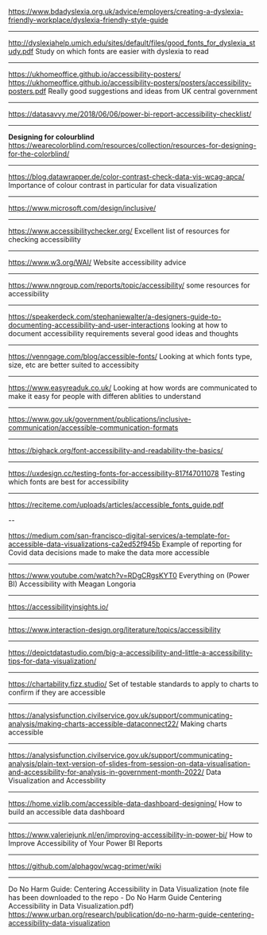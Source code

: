 https://www.bdadyslexia.org.uk/advice/employers/creating-a-dyslexia-friendly-workplace/dyslexia-friendly-style-guide

---
http://dyslexiahelp.umich.edu/sites/default/files/good_fonts_for_dyslexia_study.pdf
Study on which fonts are easier with dyslexia to read

---
https://ukhomeoffice.github.io/accessibility-posters/
https://ukhomeoffice.github.io/accessibility-posters/posters/accessibility-posters.pdf
Really good suggestions and ideas from UK central government

---
https://datasavvy.me/2018/06/06/power-bi-report-accessibility-checklist/

---
**Designing for colourblind**
https://wearecolorblind.com/resources/collection/resources-for-designing-for-the-colorblind/

---
https://blog.datawrapper.de/color-contrast-check-data-vis-wcag-apca/
Importance of colour contrast in particular for data visualization

---
https://www.microsoft.com/design/inclusive/

---

https://www.accessibilitychecker.org/
Excellent list of resources for checking accessibility

---

https://www.w3.org/WAI/
Website accessibility advice

---
https://www.nngroup.com/reports/topic/accessibility/
some resources for accessibility

---
https://speakerdeck.com/stephaniewalter/a-designers-guide-to-documenting-accessibility-and-user-interactions
looking at how to document accessibility requirements several good ideas and thoughts

---
https://venngage.com/blog/accessible-fonts/
Looking at which fonts type, size, etc are better suited to accessibity

---
https://www.easyreaduk.co.uk/
Looking at how words are communicated to make it easy for people with differen ablities to understand

---
https://www.gov.uk/government/publications/inclusive-communication/accessible-communication-formats

---
https://bighack.org/font-accessibility-and-readability-the-basics/

---
https://uxdesign.cc/testing-fonts-for-accessibility-817f47011078
Testing which fonts are best for accessibility

---
https://reciteme.com/uploads/articles/accessible_fonts_guide.pdf

--

https://medium.com/san-francisco-digital-services/a-template-for-accessible-data-visualizations-ca2ed52f945b
Example of reporting for Covid data decisions made to make the data more accessible

---
https://www.youtube.com/watch?v=RDgCRgsKYT0
Everything on (Power BI) Accessibility with Meagan Longoria

---
https://accessibilityinsights.io/

---
https://www.interaction-design.org/literature/topics/accessibility

---
https://depictdatastudio.com/big-a-accessibility-and-little-a-accessibility-tips-for-data-visualization/

---
https://chartability.fizz.studio/
Set of testable standards to apply to charts to confirm if they are accessible

---
https://analysisfunction.civilservice.gov.uk/support/communicating-analysis/making-charts-accessible-dataconnect22/
Making charts accessible

---
https://analysisfunction.civilservice.gov.uk/support/communicating-analysis/plain-text-version-of-slides-from-session-on-data-visualisation-and-accessibility-for-analysis-in-government-month-2022/
Data Visualization and Accessbility

---
https://home.vizlib.com/accessible-data-dashboard-designing/
How to build an accessible data dashboard

---
https://www.valeriejunk.nl/en/improving-accessibility-in-power-bi/
How to Improve Accessibility of Your Power BI Reports

---
https://github.com/alphagov/wcag-primer/wiki

---
Do No Harm Guide: Centering Accessibility in Data Visualization
(note file has been downloaded to the repo - Do No Harm Guide Centering Accessibility in Data Visualization.pdf)
https://www.urban.org/research/publication/do-no-harm-guide-centering-accessibility-data-visualization